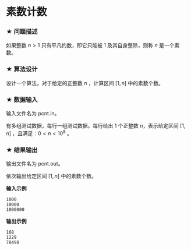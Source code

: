 # 素数计数

### ★ 问题描述

如果整数 $n > 1$ 只有平凡约数，即它只能被 1 及其自身整除，则称 $n$ 是一个素数。

### ★ 算法设计

设计一个算法，对于给定的正整数 $n$ ，计算区间 $[1,n]$ 中的素数个数。

### ★ 数据输入

输入文件名为 pcnt.in。

有多组测试数据，每行一组测试数据。每行给出 1 个正整数 $n$，表示给定区间 $[1,n]$ ，且满足：$0<n<10^{8}$ 。

### ★ 结果输出

输出文件名为 pcnt.out。

依次输出给定区间 $[1,n]$ 中的素数个数。

**输入示例**  

```
1000
10000
1000000
```

**输出示例**  

```
168
1229
78498
```
